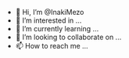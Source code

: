 - 👋 Hi, I’m @InakiMezo
- 👀 I’m interested in ...
- 🌱 I’m currently learning ...
- 💞️ I’m looking to collaborate on ...
- 📫 How to reach me ...

<!---
InakiMezo/InakiMezo is a ✨ special ✨ repository because its `README.md` (this file) appears on your GitHub profile.
You can click the Preview link to take a look at your changes.
--->
